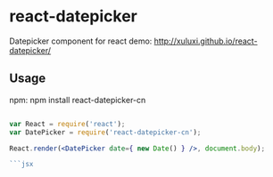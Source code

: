 react-datepicker
================
Datepicker component for react
demo: http://xuluxi.github.io/react-datepicker/

## Usage 
npm: npm install react-datepicker-cn
```jsx

var React = require('react');
var DatePicker = require('react-datepicker-cn');

React.render(<DatePicker date={ new Date() } />, document.body);

```jsx

